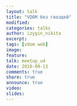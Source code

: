 ```yaml
---
layout: talk
title: "VDOM без гвоздей"
modified:
categories: talks
author: izygin_nikita
excerpt:
tags: [vdom web]
image:
feature:
talk: meetup_u4
date: 2018-09-13
comments: true
share: true
announce: true
video: 
slides: 
---
```


